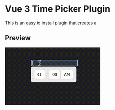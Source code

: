 # Vue 3 Time Picker Plugin

This is an easy to install plugin that creates a 

## Preview

[![demo](demo.gif)](https://github.com/markandrewkato/vue3-time-picker-plugin)
